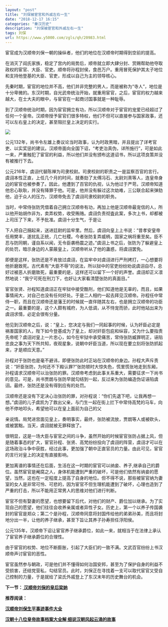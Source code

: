 ```yaml
---
layout: "post"
title: "刘保被宦官和外戚左右一生"
date: "2018-12-17 16:15"
categories: "秦汉历史"
description: "刘保被宦官和外戚左右一生"
tags: 刘保
url: https://www.y5000.com/zgls/qh/20983.html
---
```






宦官成为汉顺帝刘保一朝的操纵者，他们的地位在汉顺帝时期得到空前的提高。

在消灭了阎氏家族，稳定了宫内的局势后，顺帝就立即大肆分封、赏赐帮助他夺取政权的宦官、大臣、官吏。顺帝将孙程封侯，食邑万户。重用冒死保护其太子地位和支持他登基的大臣、官吏，形成以自己为主的领导核心。

先秦时期，宦官的地位并不高，他们并非完整的男人，而是被称为“寺人”，地位是十分卑微的。东汉时期，自光武帝统治开始，就重用宦官，之后，宦官的权力越来越大，在士大夫的眼中，与宦官在一起商讨国事就是一种耻辱。

到了汉顺帝统治时期，因为宦官拥立有功，所以汉顺帝对于宦官的宠爱已经超过了任何一个皇帝。汉顺帝授予宦官们很多特权，他们不但可以直接参与国家政事，还可以左右皇上的决定，甚至阻拦皇上决定的实行。

![](https://img.y5000.com/uploads/allimg/170504/8-1F504152433N4.jpg)

公元132年，尚书令左雄上奏议论当时政事，认为时政黑暗，并且提出了详考官吏、以实奖惩的建议。汉顺帝面向全国下诏，“考吏治真伪，详所施行”，可是如此一来，严重触犯了宦官的利益，所以他们并没有颁布这道诏书，所以这项良策并没有被推行下去。

公元216年，虞诩代替陈禅为司隶校尉。司隶校尉的职责之一是监察百官的言行。虞诩本性正直，上任几个月的时间，就奏劾了太傅冯石、太尉刘熹等人，连皇帝身边的宦官也被参奏了。因此，他遭到了百官的仇视，认为他过于严苛。汉顺帝知道他忠心耿耿，并没有降罪于他。可是，他并没有躲过这次劫难，三公联合起来弹劾他，迫于众人的压力，汉顺帝免去了虞诩司隶校尉的职务。

当时，中常侍张防凭借着自己拥立汉顺帝有功，再加上他是汉顺帝最宠信的人，所以他开始胡作非为，卖弄权势，收受贿赂。虞诩负责彻査此案，多次上书，却都被上司压了下来，不予批准。虞诩十分生气，于是让

下人把自己捆起来，送进廷尉的监牢里。然后，虞诩向皇上上书说：“昔孝安皇帝任用樊丰，遂扰乱正统，几亡社稷。今者张防复弄威柄，国家之祸将重至矣。臣不忍与防同朝，谨自系以闻，无令臣袭杨震之迹。”虞诩上书之后，张防为了躲避皇上的处罚，暗示身边的人蒙蔽皇上，汉顺帝听从了他的蛊惑，将虞诩罢免。

即便是这样，张防还是不肯放过虞诩，在监牢中对虞诩进行严刑拷打，一心想要将他折磨致死。古代素有“大臣不辱”的说法，所以狱中的官吏纷纷劝说虞诩自尽，总好过被恶人折磨致死，最重要的是，这样还可以留下一个好的声誉。虞诩却正义凛然地说：“我宁可死在刑刀下，也好让大家看清楚张防的真面目。”

宦官张贤、孙程知道虞诩正在牢狱中接受酷刑，他们知道他是无辜的，而且，如果事情闹大，对自己也没有任何好处。于是二人相约一起去拜见汉顺帝。孙程任中常侍一职，而且在汉顺帝还是藩王的时候就一直伴随其左右，也是拥立汉顺帝的功臣之一。最重要的是，这个人颇有城府，为人低调，从不恃宠而骄，此时他站出来为虞诩求情，必定会很有分量。

他见到汉顺帝之后，说：“皇上，您决定与我们一同起事的时候，认为奸臣必定是祸害国家的人，陛下如今登基成为了皇上，却对奸臣包庇和纵容，又为什么要指责先帝呢？虞诩对皇上一片忠心，如今在牢狱中承受痛苦，常侍张防臧罪明正，诬陷忠良之事为天下所共知，夜观星象，说朝中奸臣当道，所以现在要立刻将张防抓起来，才是顺应天意。”

孙程对于张防也是毫不避讳，即便张防此时正站在汉顺帝的身边。孙程大声斥责说：“奸臣张防，为何还不下殿认罪?”张防顿时大惊失色，慌里慌张地走到东厢，孙程请求汉顺帝可以治张防的罪。汉顺帝考虑到此事关系重大，需要征求一下尚书的意见。可是，尚书贾朗与张防早就勾结到一起，反过来为张防编造伪证诬陷虞诩。最终，张防还是没有得到应有的处罚。

汉顺帝还是没有下定决心治张防的罪，对孙程说：“你们先退下吧，让我再想一想。”虞诩的儿子虞凯为了救出父亲，与门生一起在街上拦下中常侍高梵的马车，向他不停地叩头，希望他可以在皇上面前为自己的父

亲说情。局梵进宫面见皇上，奏明事实，最终，张防被流放，贾朗等人或被砍头，或被罢黜。当天，虞诩就被无罪释放了。

很明显，这是一场大臣与宦官之间的斗争，虽然开始的时候宦官张防占据上风，但是随着事态的扩大，宦官孙程、张贤、高梵纷纷投向了虞诩的阵营，虞诩才可以在这场政治斗争中获胜，经过此事，更加强了朝中正直官员的力量。由此可见，宦官的言行对皇上的决定有直接影响。

更加离谱的事情还在后面，生活在这一时期的宦官可以纳妾、养子,继承自己的爵位。虽然宦官是阉腐之人，身体机能遭到严重的破坏，可是他们依然有纳妾的愿望，当然，这也在一定程度上提高了自身的地位。但不得不说，那些被宦官纳为妻室的女人是非常可怜、可悲的，因为宦官不但生理机能遭到了破坏，心理也造到了严重的打击，所以不能用正常男人的思维对他们进行判断。

宦官不但有娶妻的愿望，也想要留下后代，对他们的财产、爵位加以继承。为了实现自己的愿望，他们往往会收养亲属或者异性子女。历史上，第一个以养子传国袭封的宦官是郑众；第二个是孙程，汉顺帝同意将封国传给他的弟弟孙美，而且将封地分出一半，让他的养子继承，甚至下旨让其养子孙寿担任浮阳侯。

公元135年，汉顺帝下诏让宦官养子继承爵位，如此一来，就相当于在法律上承认了宦官养子继承爵位的合理性。

由于宦官的权势、地位不断膨胀，引起了大臣们的一致不满。文武百官纷纷上书汉顺帝声讨宦官的恶性。

宦官虽然参与朝政，可是他们并不懂得如何治国安邦，甚至为了保护自身的利益不受损害，还结党营私，勾结官员。此时，刘保正在寻找着一支可以取代宦官又受自己控制的力量，于是就给了梁氏外戚登上了东汉末年的历史舞台的机会。

**下一节：[ 汉顺帝刘保的皇后梁妠](https://www.y5000.com/zgls/qh/20984.html)**

**推荐阅读：**

[**汉顺帝刘保生平事迹事件大全**](https://www.y5000.com/zgls/qh/20986.html)

[**汉朝十八位皇帝故事档案大全解 细说汉朝风起云涌的故事**](https://www.y5000.com/zgls/qh/21041.html)
